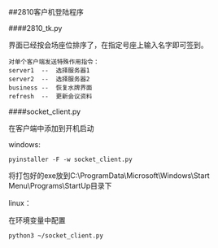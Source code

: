 ##2810客户机登陆程序

####2810_tk.py

界面已经按会场座位排序了，在指定号座上输入名字即可签到。

	对单个客户端发送特殊作用指令：
	server1  --  选择服务器1
	server2  --  选择服务器2
	business --  恢复水牌界面
	refresh  --  更新会议资料

####socket_client.py

在客户端中添加到开机启动

windows:

	pyinstaller -F -w socket_client.py
将打包好的exe放到C:\ProgramData\Microsoft\Windows\Start Menu\Programs\StartUp目录下

linux：

在环境变量中配置

	python3 ~/socket_client.py